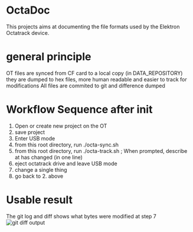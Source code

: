 # OctaDoc

This projects aims at documenting the file formats used by the Elektron Octatrack device. 


# general principle
OT files are synced from CF card to a local copy (in DATA_REPOSITORY)
they are dumped to hex files, more human readable and easier to track for
modifications
All files are commited to git and difference dumped


# Workflow Sequence after init
1. Open or create new project on the OT
2. save project
3. Enter USB mode
4. from this root directory, run ./octa-sync.sh 
5. from this root directory, run ./octa-track.sh ; When prompted, describe at has changed (in one line)
6. eject octatrack drive and leave USB mode
7. change a single thing 
8. go back to 2. above

# Usable result
The git log  and diff shows what bytes were modified at step 7
![git diff output](./doc/Diff_Output_Sreenshot.pngraw=true)
